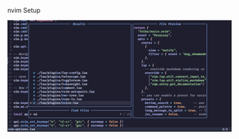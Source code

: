 nvim Setup

![alt text](https://github.com/supermanten/dotfiles/blob/main/nvim/.config/nvim/image.png)

